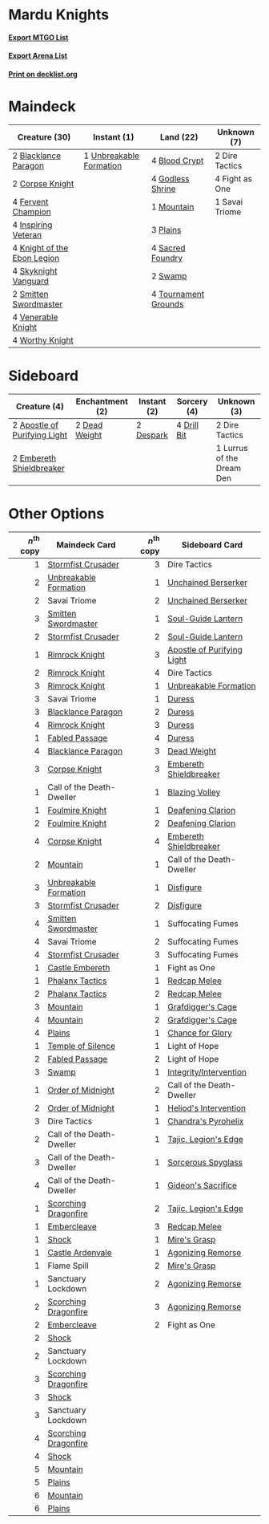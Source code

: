 # Mardu Knights

#### [Export MTGO List](../collection/Mardu%20Knights/Mardu%20Knights.txt)
#### [Export Arena List](../collection/Mardu%20Knights/Mardu%20Knights_arena.txt)
#### [Print on decklist.org](http://decklist.org/?deckmain=2%09Blacklance%20Paragon%0A4%09Blood%20Crypt%0A2%09Corpse%20Knight%0A2%09Dire%20Tactics%0A4%09Fervent%20Champion%0A4%09Fight%20as%20One%0A4%09Godless%20Shrine%0A4%09Inspiring%20Veteran%0A4%09Knight%20of%20the%20Ebon%20Legion%0A1%09Mountain%0A3%09Plains%0A4%09Sacred%20Foundry%0A1%09Savai%20Triome%0A4%09Skyknight%20Vanguard%0A2%09Smitten%20Swordmaster%0A2%09Swamp%0A4%09Tournament%20Grounds%0A1%09Unbreakable%20Formation%0A4%09Venerable%20Knight%0A4%09Worthy%20Knight&deckside=2%09Apostle%20of%20Purifying%20Light%0A2%09Dead%20Weight%0A2%09Despark%0A2%09Dire%20Tactics%0A4%09Drill%20Bit%0A2%09Embereth%20Shieldbreaker%0A1%09Lurrus%20of%20the%20Dream%20Den)
# Maindeck

|                                            Creature (30)                                             |                                           Instant (1)                                            |                                           Land (22)                                           | Unknown (7)  |
|------------------------------------------------------------------------------------------------------|--------------------------------------------------------------------------------------------------|-----------------------------------------------------------------------------------------------|--------------|
|2 [Blacklance Paragon](http://gatherer.wizards.com/Pages/Card/Details.aspx?multiverseid=473041)       |1 [Unbreakable Formation](http://gatherer.wizards.com/Pages/Card/Details.aspx?multiverseid=457173)|4 [Blood Crypt](http://gatherer.wizards.com/Pages/Card/Details.aspx?multiverseid=97102)        |2 Dire Tactics|
|2 [Corpse Knight](http://gatherer.wizards.com/Pages/Card/Details.aspx?multiverseid=466960)            |                                                                                                  |4 [Godless Shrine](http://gatherer.wizards.com/Pages/Card/Details.aspx?multiverseid=405099)    |4 Fight as One|
|4 [Fervent Champion](http://gatherer.wizards.com/Pages/Card/Details.aspx?multiverseid=473086)         |                                                                                                  |1 [Mountain](http://gatherer.wizards.com/Pages/Card/Details.aspx?multiverseid=439859)          |1 Savai Triome|
|4 [Inspiring Veteran](http://gatherer.wizards.com/Pages/Card/Details.aspx?multiverseid=473156)        |                                                                                                  |3 [Plains](http://gatherer.wizards.com/Pages/Card/Details.aspx?multiverseid=439856)            |              |
|4 [Knight of the Ebon Legion](http://gatherer.wizards.com/Pages/Card/Details.aspx?multiverseid=466859)|                                                                                                  |4 [Sacred Foundry](http://gatherer.wizards.com/Pages/Card/Details.aspx?multiverseid=405106)    |              |
|4 [Skyknight Vanguard](http://gatherer.wizards.com/Pages/Card/Details.aspx?multiverseid=466972)       |                                                                                                  |2 [Swamp](http://gatherer.wizards.com/Pages/Card/Details.aspx?multiverseid=439858)             |              |
|2 [Smitten Swordmaster](http://gatherer.wizards.com/Pages/Card/Details.aspx?multiverseid=473067)      |                                                                                                  |4 [Tournament Grounds](http://gatherer.wizards.com/Pages/Card/Details.aspx?multiverseid=473210)|              |
|4 [Venerable Knight](http://gatherer.wizards.com/Pages/Card/Details.aspx?multiverseid=472997)         |                                                                                                  |                                                                                               |              |
|4 [Worthy Knight](http://gatherer.wizards.com/Pages/Card/Details.aspx?multiverseid=472998)            |                                                                                                  |                                                                                               |              |


# Sideboard

|                                             Creature (4)                                              |                                    Enchantment (2)                                     |                                    Instant (2)                                     |                                     Sorcery (4)                                      |       Unknown (3)       |
|-------------------------------------------------------------------------------------------------------|----------------------------------------------------------------------------------------|------------------------------------------------------------------------------------|--------------------------------------------------------------------------------------|-------------------------|
|2 [Apostle of Purifying Light](http://gatherer.wizards.com/Pages/Card/Details.aspx?multiverseid=466760)|2 [Dead Weight](http://gatherer.wizards.com/Pages/Card/Details.aspx?multiverseid=452817)|2 [Despark](http://gatherer.wizards.com/Pages/Card/Details.aspx?multiverseid=461117)|4 [Drill Bit](http://gatherer.wizards.com/Pages/Card/Details.aspx?multiverseid=457217)|2 Dire Tactics           |
|2 [Embereth Shieldbreaker](http://gatherer.wizards.com/Pages/Card/Details.aspx?multiverseid=473084)    |                                                                                        |                                                                                    |                                                                                      |1 Lurrus of the Dream Den|


# Other Options

|*n*<sup>th</sup> copy|                                         Maindeck Card                                          |*n*<sup>th</sup> copy|                                           Sideboard Card                                            |
|--------------------:|------------------------------------------------------------------------------------------------|--------------------:|-----------------------------------------------------------------------------------------------------|
|                    1|[Stormfist Crusader](http://gatherer.wizards.com/Pages/Card/Details.aspx?multiverseid=473165)   |                    3|Dire Tactics                                                                                         |
|                    2|[Unbreakable Formation](http://gatherer.wizards.com/Pages/Card/Details.aspx?multiverseid=457173)|                    1|[Unchained Berserker](http://gatherer.wizards.com/Pages/Card/Details.aspx?multiverseid=466918)       |
|                    2|Savai Triome                                                                                    |                    2|[Unchained Berserker](http://gatherer.wizards.com/Pages/Card/Details.aspx?multiverseid=466918)       |
|                    3|[Smitten Swordmaster](http://gatherer.wizards.com/Pages/Card/Details.aspx?multiverseid=473067)  |                    1|[Soul-Guide Lantern](http://gatherer.wizards.com/Pages/Card/Details.aspx?multiverseid=476488)        |
|                    2|[Stormfist Crusader](http://gatherer.wizards.com/Pages/Card/Details.aspx?multiverseid=473165)   |                    2|[Soul-Guide Lantern](http://gatherer.wizards.com/Pages/Card/Details.aspx?multiverseid=476488)        |
|                    1|[Rimrock Knight](http://gatherer.wizards.com/Pages/Card/Details.aspx?multiverseid=473099)       |                    3|[Apostle of Purifying Light](http://gatherer.wizards.com/Pages/Card/Details.aspx?multiverseid=466760)|
|                    2|[Rimrock Knight](http://gatherer.wizards.com/Pages/Card/Details.aspx?multiverseid=473099)       |                    4|Dire Tactics                                                                                         |
|                    3|[Rimrock Knight](http://gatherer.wizards.com/Pages/Card/Details.aspx?multiverseid=473099)       |                    1|[Unbreakable Formation](http://gatherer.wizards.com/Pages/Card/Details.aspx?multiverseid=457173)     |
|                    3|Savai Triome                                                                                    |                    1|[Duress](http://gatherer.wizards.com/Pages/Card/Details.aspx?multiverseid=14557)                     |
|                    3|[Blacklance Paragon](http://gatherer.wizards.com/Pages/Card/Details.aspx?multiverseid=473041)   |                    2|[Duress](http://gatherer.wizards.com/Pages/Card/Details.aspx?multiverseid=14557)                     |
|                    4|[Rimrock Knight](http://gatherer.wizards.com/Pages/Card/Details.aspx?multiverseid=473099)       |                    3|[Duress](http://gatherer.wizards.com/Pages/Card/Details.aspx?multiverseid=14557)                     |
|                    1|[Fabled Passage](http://gatherer.wizards.com/Pages/Card/Details.aspx?multiverseid=473206)       |                    4|[Duress](http://gatherer.wizards.com/Pages/Card/Details.aspx?multiverseid=14557)                     |
|                    4|[Blacklance Paragon](http://gatherer.wizards.com/Pages/Card/Details.aspx?multiverseid=473041)   |                    3|[Dead Weight](http://gatherer.wizards.com/Pages/Card/Details.aspx?multiverseid=452817)               |
|                    3|[Corpse Knight](http://gatherer.wizards.com/Pages/Card/Details.aspx?multiverseid=466960)        |                    3|[Embereth Shieldbreaker](http://gatherer.wizards.com/Pages/Card/Details.aspx?multiverseid=473084)    |
|                    1|Call of the Death-Dweller                                                                       |                    1|[Blazing Volley](http://gatherer.wizards.com/Pages/Card/Details.aspx?multiverseid=426821)            |
|                    1|[Foulmire Knight](http://gatherer.wizards.com/Pages/Card/Details.aspx?multiverseid=473052)      |                    1|[Deafening Clarion](http://gatherer.wizards.com/Pages/Card/Details.aspx?multiverseid=452915)         |
|                    2|[Foulmire Knight](http://gatherer.wizards.com/Pages/Card/Details.aspx?multiverseid=473052)      |                    2|[Deafening Clarion](http://gatherer.wizards.com/Pages/Card/Details.aspx?multiverseid=452915)         |
|                    4|[Corpse Knight](http://gatherer.wizards.com/Pages/Card/Details.aspx?multiverseid=466960)        |                    4|[Embereth Shieldbreaker](http://gatherer.wizards.com/Pages/Card/Details.aspx?multiverseid=473084)    |
|                    2|[Mountain](http://gatherer.wizards.com/Pages/Card/Details.aspx?multiverseid=439859)             |                    1|Call of the Death-Dweller                                                                            |
|                    3|[Unbreakable Formation](http://gatherer.wizards.com/Pages/Card/Details.aspx?multiverseid=457173)|                    1|[Disfigure](http://gatherer.wizards.com/Pages/Card/Details.aspx?multiverseid=442076)                 |
|                    3|[Stormfist Crusader](http://gatherer.wizards.com/Pages/Card/Details.aspx?multiverseid=473165)   |                    2|[Disfigure](http://gatherer.wizards.com/Pages/Card/Details.aspx?multiverseid=442076)                 |
|                    4|[Smitten Swordmaster](http://gatherer.wizards.com/Pages/Card/Details.aspx?multiverseid=473067)  |                    1|Suffocating Fumes                                                                                    |
|                    4|Savai Triome                                                                                    |                    2|Suffocating Fumes                                                                                    |
|                    4|[Stormfist Crusader](http://gatherer.wizards.com/Pages/Card/Details.aspx?multiverseid=473165)   |                    3|Suffocating Fumes                                                                                    |
|                    1|[Castle Embereth](http://gatherer.wizards.com/Pages/Card/Details.aspx?multiverseid=473201)      |                    1|Fight as One                                                                                         |
|                    1|[Phalanx Tactics](http://gatherer.wizards.com/Pages/Card/Details.aspx?multiverseid=476282)      |                    1|[Redcap Melee](http://gatherer.wizards.com/Pages/Card/Details.aspx?multiverseid=473097)              |
|                    2|[Phalanx Tactics](http://gatherer.wizards.com/Pages/Card/Details.aspx?multiverseid=476282)      |                    2|[Redcap Melee](http://gatherer.wizards.com/Pages/Card/Details.aspx?multiverseid=473097)              |
|                    3|[Mountain](http://gatherer.wizards.com/Pages/Card/Details.aspx?multiverseid=439859)             |                    1|[Grafdigger's Cage](http://gatherer.wizards.com/Pages/Card/Details.aspx?multiverseid=278452)         |
|                    4|[Mountain](http://gatherer.wizards.com/Pages/Card/Details.aspx?multiverseid=439859)             |                    2|[Grafdigger's Cage](http://gatherer.wizards.com/Pages/Card/Details.aspx?multiverseid=278452)         |
|                    4|[Plains](http://gatherer.wizards.com/Pages/Card/Details.aspx?multiverseid=439856)               |                    1|[Chance for Glory](http://gatherer.wizards.com/Pages/Card/Details.aspx?multiverseid=452909)          |
|                    1|[Temple of Silence](http://gatherer.wizards.com/Pages/Card/Details.aspx?multiverseid=373522)    |                    1|Light of Hope                                                                                        |
|                    2|[Fabled Passage](http://gatherer.wizards.com/Pages/Card/Details.aspx?multiverseid=473206)       |                    2|Light of Hope                                                                                        |
|                    3|[Swamp](http://gatherer.wizards.com/Pages/Card/Details.aspx?multiverseid=439858)                |                    1|[Integrity/Intervention](http://gatherer.wizards.com/Pages/Card/Details.aspx?multiverseid=452977)    |
|                    1|[Order of Midnight](http://gatherer.wizards.com/Pages/Card/Details.aspx?multiverseid=473061)    |                    2|Call of the Death-Dweller                                                                            |
|                    2|[Order of Midnight](http://gatherer.wizards.com/Pages/Card/Details.aspx?multiverseid=473061)    |                    1|[Heliod's Intervention](http://gatherer.wizards.com/Pages/Card/Details.aspx?multiverseid=476270)     |
|                    3|Dire Tactics                                                                                    |                    1|[Chandra's Pyrohelix](http://gatherer.wizards.com/Pages/Card/Details.aspx?multiverseid=417684)       |
|                    2|Call of the Death-Dweller                                                                       |                    1|[Tajic, Legion's Edge](http://gatherer.wizards.com/Pages/Card/Details.aspx?multiverseid=452954)      |
|                    3|Call of the Death-Dweller                                                                       |                    1|[Sorcerous Spyglass](http://gatherer.wizards.com/Pages/Card/Details.aspx?multiverseid=435407)        |
|                    4|Call of the Death-Dweller                                                                       |                    1|[Gideon's Sacrifice](http://gatherer.wizards.com/Pages/Card/Details.aspx?multiverseid=460941)        |
|                    1|[Scorching Dragonfire](http://gatherer.wizards.com/Pages/Card/Details.aspx?multiverseid=473101) |                    2|[Tajic, Legion's Edge](http://gatherer.wizards.com/Pages/Card/Details.aspx?multiverseid=452954)      |
|                    1|[Embercleave](http://gatherer.wizards.com/Pages/Card/Details.aspx?multiverseid=473082)          |                    3|[Redcap Melee](http://gatherer.wizards.com/Pages/Card/Details.aspx?multiverseid=473097)              |
|                    1|[Shock](http://gatherer.wizards.com/Pages/Card/Details.aspx?multiverseid=129732)                |                    1|[Mire's Grasp](http://gatherer.wizards.com/Pages/Card/Details.aspx?multiverseid=476357)              |
|                    1|[Castle Ardenvale](http://gatherer.wizards.com/Pages/Card/Details.aspx?multiverseid=473200)     |                    1|[Agonizing Remorse](http://gatherer.wizards.com/Pages/Card/Details.aspx?multiverseid=476334)         |
|                    1|Flame Spill                                                                                     |                    2|[Mire's Grasp](http://gatherer.wizards.com/Pages/Card/Details.aspx?multiverseid=476357)              |
|                    1|Sanctuary Lockdown                                                                              |                    2|[Agonizing Remorse](http://gatherer.wizards.com/Pages/Card/Details.aspx?multiverseid=476334)         |
|                    2|[Scorching Dragonfire](http://gatherer.wizards.com/Pages/Card/Details.aspx?multiverseid=473101) |                    3|[Agonizing Remorse](http://gatherer.wizards.com/Pages/Card/Details.aspx?multiverseid=476334)         |
|                    2|[Embercleave](http://gatherer.wizards.com/Pages/Card/Details.aspx?multiverseid=473082)          |                    2|Fight as One                                                                                         |
|                    2|[Shock](http://gatherer.wizards.com/Pages/Card/Details.aspx?multiverseid=129732)                |                     |                                                                                                     |
|                    2|Sanctuary Lockdown                                                                              |                     |                                                                                                     |
|                    3|[Scorching Dragonfire](http://gatherer.wizards.com/Pages/Card/Details.aspx?multiverseid=473101) |                     |                                                                                                     |
|                    3|[Shock](http://gatherer.wizards.com/Pages/Card/Details.aspx?multiverseid=129732)                |                     |                                                                                                     |
|                    3|Sanctuary Lockdown                                                                              |                     |                                                                                                     |
|                    4|[Scorching Dragonfire](http://gatherer.wizards.com/Pages/Card/Details.aspx?multiverseid=473101) |                     |                                                                                                     |
|                    4|[Shock](http://gatherer.wizards.com/Pages/Card/Details.aspx?multiverseid=129732)                |                     |                                                                                                     |
|                    5|[Mountain](http://gatherer.wizards.com/Pages/Card/Details.aspx?multiverseid=439859)             |                     |                                                                                                     |
|                    5|[Plains](http://gatherer.wizards.com/Pages/Card/Details.aspx?multiverseid=439856)               |                     |                                                                                                     |
|                    6|[Mountain](http://gatherer.wizards.com/Pages/Card/Details.aspx?multiverseid=439859)             |                     |                                                                                                     |
|                    6|[Plains](http://gatherer.wizards.com/Pages/Card/Details.aspx?multiverseid=439856)               |                     |                                                                                                     |

